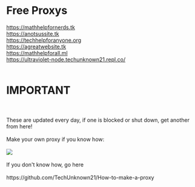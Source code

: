 # Free Proxys
<a href="https://mathhelpfornerds.tk" target="_blank">https://mathhelpfornerds.tk</a>
<br>
<a href="https://anotsussite.tk" target="_blank">https://anotsussite.tk</a>
<br>
<a href="https://techhelpforanyone.org" target="_blank">https://techhelpforanyone.org</a>
<br>
<a href="https://agreatwebsite.tk" target="_blank">https://agreatwebsite.tk</a>
<br>
<a href="https://mathhelpforall.ml" target="_blank">https://mathhelpforall.ml</a>
<br>
<a href="https://ultraviolet-node.techunknown21.repl.co/" target="_blank">https://ultraviolet-node.techunknown21.repl.co/</a>
<br>
<br>
# IMPORTANT
<br>
<br>
These are updated every day, if one is blocked or shut down, get another from here!
<br>
<br>
Make your own proxy if you know how:
<br>
<br>
<a href="https://www.replit.com/github/TechUnknown21/Ultraviolet-Node-Template">
<img src="https://raw.githubusercontent.com/BinBashBanana/deploy-buttons/master/buttons/remade/replit.svg">
</a>
<br>
<br>
If you don't know how, go here
<br>
<br>
https://github.com/TechUnknown21/How-to-make-a-proxy
